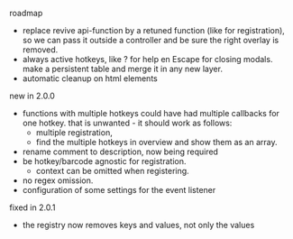 

roadmap

* replace revive api-function by a retuned function (like for registration),
    so we can pass it outside a
    controller and be sure the right overlay is removed.
* always active hotkeys, like ? for help en Escape for closing modals.
    make a persistent table and merge it in any new layer.
* automatic cleanup on html elements

new in 2.0.0

* functions with multiple hotkeys could have had multiple callbacks for one hotkey.
    that is unwanted - it should work as follows:
    * multiple registration,
    * find the multiple hotkeys in overview and show them as an array.
* rename comment to description, now being required
* be hotkey/barcode agnostic for registration.
    * context can be omitted when registering.
* no regex omission.
* configuration of some settings for the event listener

fixed in 2.0.1

* the registry now removes keys and values, not only the values
